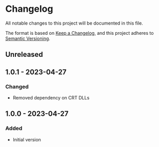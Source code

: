 # Changelog
All notable changes to this project will be documented in this file.

The format is based on [Keep a Changelog](https://keepachangelog.com/en/1.0.0/),
and this project adheres to [Semantic Versioning](https://semver.org/spec/v2.0.0.html).

## Unreleased

## 1.0.1 - 2023-04-27
### Changed
- Removed dependency on CRT DLLs

## 1.0.0 - 2023-04-27
### Added
- Initial version
